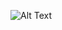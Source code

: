 ![Alt Text](https://media1.tenor.com/images/d377e76efd51b36e1461003ce4f2913e/tenor.gif?itemid=10480536)

